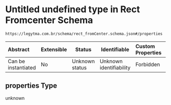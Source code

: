 # Untitled undefined type in Rect Fromcenter Schema

```txt
https://legytma.com.br/schema/rect_fromCenter.schema.json#/properties
```




| Abstract            | Extensible | Status         | Identifiable            | Custom Properties | Additional Properties | Access Restrictions | Defined In                                                                                    |
| :------------------ | ---------- | -------------- | ----------------------- | :---------------- | --------------------- | ------------------- | --------------------------------------------------------------------------------------------- |
| Can be instantiated | No         | Unknown status | Unknown identifiability | Forbidden         | Allowed               | none                | [rect_fromCenter.schema.json\*](../schema/rect_fromCenter.schema.json "open original schema") |

## properties Type

unknown
